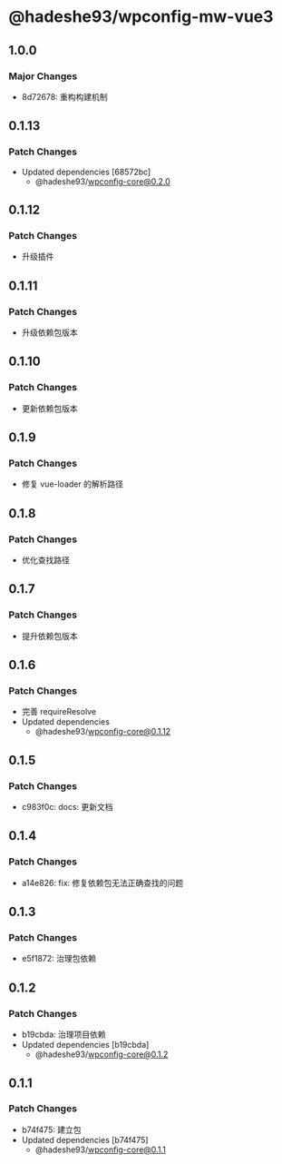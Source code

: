 # @hadeshe93/wpconfig-mw-vue3

## 1.0.0

### Major Changes

- 8d72678: 重构构建机制

## 0.1.13

### Patch Changes

- Updated dependencies [68572bc]
  - @hadeshe93/wpconfig-core@0.2.0

## 0.1.12

### Patch Changes

- 升级插件

## 0.1.11

### Patch Changes

- 升级依赖包版本

## 0.1.10

### Patch Changes

- 更新依赖包版本

## 0.1.9

### Patch Changes

- 修复 vue-loader 的解析路径

## 0.1.8

### Patch Changes

- 优化查找路径

## 0.1.7

### Patch Changes

- 提升依赖包版本

## 0.1.6

### Patch Changes

- 完善 requireResolve
- Updated dependencies
  - @hadeshe93/wpconfig-core@0.1.12

## 0.1.5

### Patch Changes

- c983f0c: docs: 更新文档

## 0.1.4

### Patch Changes

- a14e826: fix: 修复依赖包无法正确查找的问题

## 0.1.3

### Patch Changes

- e5f1872: 治理包依赖

## 0.1.2

### Patch Changes

- b19cbda: 治理项目依赖
- Updated dependencies [b19cbda]
  - @hadeshe93/wpconfig-core@0.1.2

## 0.1.1

### Patch Changes

- b74f475: 建立包
- Updated dependencies [b74f475]
  - @hadeshe93/wpconfig-core@0.1.1
